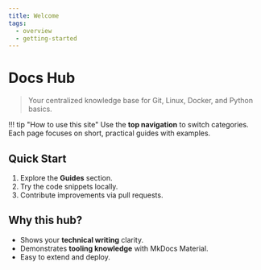 ```yaml
---
title: Welcome
tags:
  - overview
  - getting-started
---
```


# Docs Hub

> Your centralized knowledge base for Git, Linux, Docker, and Python basics.

!!! tip "How to use this site"
    Use the **top navigation** to switch categories. Each page focuses on short, practical guides with examples.

## Quick Start
1. Explore the **Guides** section.
2. Try the code snippets locally.
3. Contribute improvements via pull requests.

## Why this hub?
- Shows your **technical writing** clarity.
- Demonstrates **tooling knowledge** with MkDocs Material.
- Easy to extend and deploy.